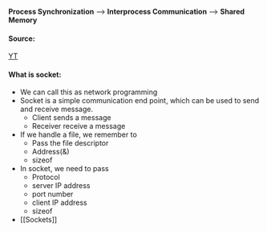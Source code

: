 **Process Synchronization** --> **Interprocess Communication** --> **Shared Memory**

#### Source:
[YT](https://www.youtube.com/watch?v=pdkGTYyvbPQ&list=PL3uLubnzL2Tlbyrr2GFVRE7Azo8FJe-dJ&index=5)

#### What is socket:

* We can call this as network programming
* Socket is a simple communication end point, which can be used to send and receive message.
	* Client sends a message
	* Receiver receive a message
* If we handle a file, we remember to
	* Pass the file descriptor
	* Address(&)
	* sizeof
* In socket, we need to pass
	* Protocol
	* server IP address
	* port number
	* client IP address
	* sizeof
*  [[Sockets]]
